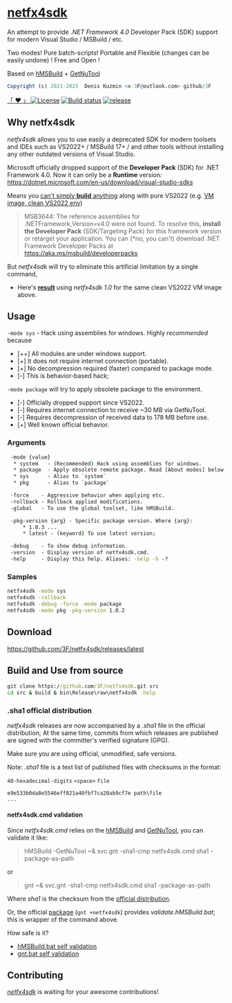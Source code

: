 # [netfx4sdk](https://github.com/3F/netfx4sdk)

An attempt to provide *.NET Framework 4.0* Developer Pack (SDK) support for modern Visual Studio / MSBuild / etc.

Two modes! Pure batch-scripts! Portable and Flexible (changes can be easily undone) ! Free and Open !

Based on [hMSBuild](https://github.com/3F/hMSBuild) + [GetNuTool](https://github.com/3F/GetNuTool)

```r
Copyright (c) 2021-2025  Denis Kuzmin <x-3F@outlook.com> github/3F
```

[ 「 ❤ 」 ](https://3F.github.io/fund) [![License](https://img.shields.io/badge/License-MIT-74A5C2.svg)](https://github.com/3F/netfx4sdk/blob/master/License.txt)
[![Build status](https://ci.appveyor.com/api/projects/status/7d2jae48fii2m99o/branch/master?svg=true)](https://ci.appveyor.com/project/3Fs/netfx4sdk/branch/master)
[![release](https://img.shields.io/github/release/3F/netfx4sdk.svg)](https://github.com/3F/netfx4sdk/releases/latest)

## Why netfx4sdk

*netfx4sdk* allows you to use easily a deprecated SDK for modern toolsets and IDEs such as VS2022+ / MSBuild 17+ / and other tools without installing any other outdated versions of Visual Studio.

Microsoft officially dropped support of the **Developer Pack** (SDK) for .NET Framework 4.0. Now it can only be a **Runtime** version: https://dotnet.microsoft.com/en-us/download/visual-studio-sdks

Means you [can't simply **build** anything](https://ci.appveyor.com/project/3Fs/vssolutionbuildevent/builds/42027332#L121) along with pure VS2022 (e.g. [VM image, clean VS2022 env](https://ci.appveyor.com/project/3Fs/vssolutionbuildevent/builds/42027332#L121))

> MSB3644: The reference assemblies for .NETFramework,Version=v4.0 were not found. To resolve this, **install the Developer Pack** (SDK/Targeting Pack) for this framework version or retarget your application. You can (\*no, you can't) download .NET Framework Developer Packs at https://aka.ms/msbuild/developerpacks

But *netfx4sdk* will try to eliminate this artificial limitation by a single command,

* Here's [**result**](https://ci.appveyor.com/project/3Fs/vssolutionbuildevent/builds/42060343#L6) using *netfx4sdk 1.0* for the same clean VS2022 VM image above.

## Usage

`-mode sys` - Hack using assemblies for windows. Highly *recommended* because

* [++] All modules are under windows support.
* [+] It does not require internet connection (portable).
* [+] No decompression required (faster) compared to package mode.
* [-] This is behavior-based hack;

`-mode package` will try to apply obsolete package to the environment.

* [-] Officially dropped support since VS2022.
* [-] Requires internet connection to receive ~30 MB via GetNuTool.
* [-] Requires decompression of received data to 178 MB before use.
* [+] Well known official behavior.

### Arguments

```bat
 -mode {value}
  * system   - (Recommended) Hack using assemblies for windows.
  * package  - Apply obsolete remote package. Read [About modes] below.
  * sys      - Alias to `system`
  * pkg      - Alias to `package`

 -force    - Aggressive behavior when applying etc.
 -rollback - Rollback applied modifications.
 -global   - To use the global toolset, like hMSBuild.

 -pkg-version {arg} - Specific package version. Where {arg}:
     * 1.0.3 ...
     * latest - (keyword) To use latest version;

 -debug    - To show debug information.
 -version  - Display version of netfx4sdk.cmd.
 -help     - Display this help. Aliases: -help -h -?
```

### Samples

```bat
netfx4sdk -mode sys
netfx4sdk -rollback
netfx4sdk -debug -force -mode package
netfx4sdk -mode pkg -pkg-version 1.0.2
```

## Download

https://github.com/3F/netfx4sdk/releases/latest

## Build and Use from source

```bat
git clone https://github.com/3F/netfx4sdk.git src
cd src & build & bin\Release\raw\netfx4sdk -help
```

### .sha1 official distribution

*netfx4sdk* releases are now accompanied by a *.sha1* file in the official distribution; At the same time, commits from which releases are published are signed with the committer's verified signature (GPG).

Make sure you are using official, unmodified, safe versions.

Note: *.sha1* file is a text list of published files with checksums in the format: 

`40-hexadecimal-digits` `<space>` `file`

```
e9e533b0da8e5546eff821a40fbf7ca20ab9cf7e path\file
...
```

#### netfx4sdk.cmd validation

Since *netfx4sdk.cmd* relies on the [hMSBuild](https://github.com/3F/hMSBuild) and [GetNuTool](https://github.com/3F/GetNuTool), you can validate it like: 

> hMSBuild -GetNuTool ~& svc.gnt -sha1-cmp netfx4sdk.cmd sha1 -package-as-path

or

> gnt ~& svc.gnt -sha1-cmp netfx4sdk.cmd sha1 -package-as-path

Where *sha1* is the checksum from the [official distribution](https://github.com/3F/netfx4sdk).

Or, the official [package](https://www.nuget.org/packages/netfx4sdk/) (`gnt +netfx4sdk`) provides *validate.hMSBuild.bat*; this is wrapper of the command above.

How safe is it?

* [hMSBuild.bat self validation](https://github.com/3F/hMSBuild/?tab=readme-ov-file#hmsbuildbat-self-validation)
* [gnt.bat self validation](https://github.com/3F/GetNuTool?tab=readme-ov-file#gntbat-self-validation)

## Contributing

[*netfx4sdk*](https://github.com/3F/netfx4sdk) is waiting for your awesome contributions!